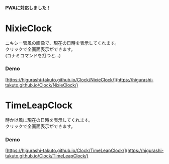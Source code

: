 #### PWAに対応しました！ 

# NixieClock 
ニキシー管風の画像で、現在の日時を表示してくれます。  
クリックで全画面表示ができます。  
(コナミコマンドを打つと…)

### Demo
[https://higurashi-takuto.github.io/Clock/NixieClock/](https://higurashi-takuto.github.io/Clock/NixieClock/)

# TimeLeapClock 
時かけ風に現在の日時を表示してくれます。  
クリックで全画面表示ができます。  

### Demo
[https://higurashi-takuto.github.io/Clock/TimeLeapClock/](https://higurashi-takuto.github.io/Clock/TimeLeapClock/)